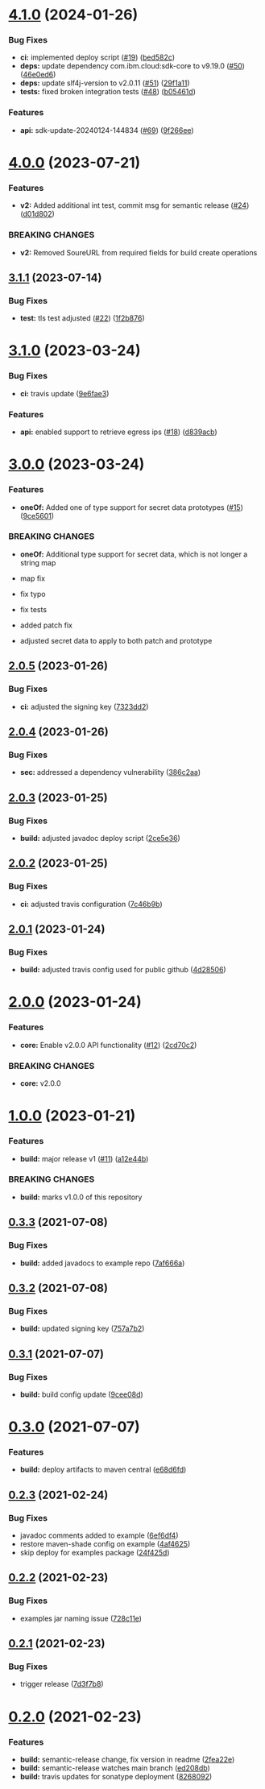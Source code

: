 # [4.1.0](https://github.ibm.com/coligo/java-sdk/compare/4.0.0...4.1.0) (2024-01-26)


### Bug Fixes

* **ci:** implemented deploy script ([#19](https://github.ibm.com/coligo/java-sdk/issues/19)) ([bed582c](https://github.ibm.com/coligo/java-sdk/commit/bed582c94cbe0a5f0be54eb02ed5bb6a04d6711a))
* **deps:** update dependency com.ibm.cloud:sdk-core to v9.19.0 ([#50](https://github.ibm.com/coligo/java-sdk/issues/50)) ([46e0ed6](https://github.ibm.com/coligo/java-sdk/commit/46e0ed649734136f3219d345276ff68c7e4ccd61))
* **deps:** update slf4j-version to v2.0.11 ([#51](https://github.ibm.com/coligo/java-sdk/issues/51)) ([29f1a11](https://github.ibm.com/coligo/java-sdk/commit/29f1a115e5f552bc59dcfb32ef2bbee5d77afad7))
* **tests:** fixed broken integration tests ([#48](https://github.ibm.com/coligo/java-sdk/issues/48)) ([b05461d](https://github.ibm.com/coligo/java-sdk/commit/b05461d366b4856203bf5564155b1abf7954d65f))


### Features

* **api:** sdk-update-20240124-144834 ([#69](https://github.ibm.com/coligo/java-sdk/issues/69)) ([9f266ee](https://github.ibm.com/coligo/java-sdk/commit/9f266ee76b22b479725f2dea9a8de16ff75e8fea))

# [4.0.0](https://github.ibm.com/coligo/java-sdk/compare/3.1.1...4.0.0) (2023-07-21)


### Features

* **v2:** Added additional int test, commit msg for semantic release ([#24](https://github.ibm.com/coligo/java-sdk/issues/24)) ([d01d802](https://github.ibm.com/coligo/java-sdk/commit/d01d802a620b7167662c4f867f34f4da4d18d1ee))


### BREAKING CHANGES

* **v2:** Removed SoureURL from required fields for build create operations

## [3.1.1](https://github.ibm.com/coligo/java-sdk/compare/3.1.0...3.1.1) (2023-07-14)


### Bug Fixes

* **test:** tls test adjusted ([#22](https://github.ibm.com/coligo/java-sdk/issues/22)) ([1f2b876](https://github.ibm.com/coligo/java-sdk/commit/1f2b8766c677fc8e7132c7f52ea8871f1c99cc12))

# [3.1.0](https://github.ibm.com/coligo/java-sdk/compare/3.0.0...3.1.0) (2023-03-24)


### Bug Fixes

* **ci:** travis update ([9e6fae3](https://github.ibm.com/coligo/java-sdk/commit/9e6fae32665a78e13eafdda20101d1bf34c30148))


### Features

* **api:** enabled support to retrieve egress ips ([#18](https://github.ibm.com/coligo/java-sdk/issues/18)) ([d839acb](https://github.ibm.com/coligo/java-sdk/commit/d839acbacdb6d01643345ea4fa9937764562ff9c))

# [3.0.0](https://github.ibm.com/coligo/java-sdk/compare/2.0.5...3.0.0) (2023-03-24)


### Features

* **oneOf:** Added one of type support for secret data prototypes ([#15](https://github.ibm.com/coligo/java-sdk/issues/15)) ([9ce5601](https://github.ibm.com/coligo/java-sdk/commit/9ce560193624ee060e0c59e2650a6ab43c8d8288))


### BREAKING CHANGES

* **oneOf:** Additional type support for secret data, which is not longer a string map

* map fix

* fix typo

* fix tests

* added patch fix

* adjusted secret data to apply to both patch and prototype

## [2.0.5](https://github.ibm.com/coligo/java-sdk/compare/2.0.4...2.0.5) (2023-01-26)


### Bug Fixes

* **ci:** adjusted the signing key ([7323dd2](https://github.ibm.com/coligo/java-sdk/commit/7323dd2383a731398137a7b62a2c1e0db0d19b2b))

## [2.0.4](https://github.ibm.com/coligo/java-sdk/compare/2.0.3...2.0.4) (2023-01-26)


### Bug Fixes

* **sec:** addressed a dependency vulnerability ([386c2aa](https://github.ibm.com/coligo/java-sdk/commit/386c2aab1cc3b72d4da46a6d6ba4b12718a7d15b))

## [2.0.3](https://github.ibm.com/coligo/java-sdk/compare/2.0.2...2.0.3) (2023-01-25)


### Bug Fixes

* **build:** adjusted javadoc deploy script ([2ce5e36](https://github.ibm.com/coligo/java-sdk/commit/2ce5e36b8be078c4e93d117553558edcbce52437))

## [2.0.2](https://github.ibm.com/coligo/java-sdk/compare/2.0.1...2.0.2) (2023-01-25)


### Bug Fixes

* **ci:** adjusted travis configuration ([7c46b9b](https://github.ibm.com/coligo/java-sdk/commit/7c46b9b45d43a90e21b3f4b95ebf5ad2b759ac97))

## [2.0.1](https://github.ibm.com/coligo/java-sdk/compare/2.0.0...2.0.1) (2023-01-24)


### Bug Fixes

* **build:** adjusted travis config used for public github ([4d28506](https://github.ibm.com/coligo/java-sdk/commit/4d2850673e5c244efae1992e2fea68b79f05b6e7))

# [2.0.0](https://github.ibm.com/coligo/java-sdk/compare/1.0.0...2.0.0) (2023-01-24)


### Features

* **core:** Enable v2.0.0 API functionality ([#12](https://github.ibm.com/coligo/java-sdk/issues/12)) ([2cd70c2](https://github.ibm.com/coligo/java-sdk/commit/2cd70c21625fbbaf99e1f0e0d2bc188e0102e827))


### BREAKING CHANGES

* **core:** v2.0.0

# [1.0.0](https://github.ibm.com/coligo/java-sdk/compare/v0.3.3...1.0.0) (2023-01-21)


### Features

* **build:** major release v1 ([#11](https://github.ibm.com/coligo/java-sdk/issues/11)) ([a12e44b](https://github.ibm.com/coligo/java-sdk/commit/a12e44b71e58c330b876f8a35917094b73b1d724))


### BREAKING CHANGES

* **build:** marks v1.0.0 of this repository

## [0.3.3](https://github.com/IBM/code-engine-java-sdk/compare/0.3.2...0.3.3) (2021-07-08)


### Bug Fixes

* **build:** added javadocs to example repo ([7af666a](https://github.com/IBM/code-engine-java-sdk/commit/7af666ad0d57deed95461dae5e6c39f93960ebee))

## [0.3.2](https://github.com/IBM/code-engine-java-sdk/compare/0.3.1...0.3.2) (2021-07-08)


### Bug Fixes

* **build:** updated signing key ([757a7b2](https://github.com/IBM/code-engine-java-sdk/commit/757a7b23843b617f7ee3e996d353f09abea4ab54))

## [0.3.1](https://github.com/IBM/code-engine-java-sdk/compare/0.3.0...0.3.1) (2021-07-07)


### Bug Fixes

* **build:** build config update ([9cee08d](https://github.com/IBM/code-engine-java-sdk/commit/9cee08de08c22042c1121cfec8399a9dbdba96b8))

# [0.3.0](https://github.com/IBM/code-engine-java-sdk/compare/0.2.3...0.3.0) (2021-07-07)


### Features

* **build:** deploy artifacts to maven central ([e68d6fd](https://github.com/IBM/code-engine-java-sdk/commit/e68d6fdd2696b8210e519c8c2f7fb0bef5c71d79))

## [0.2.3](https://github.com/IBM/code-engine-java-sdk/compare/0.2.2...0.2.3) (2021-02-24)


### Bug Fixes

* javadoc comments added to example ([6ef6df4](https://github.com/IBM/code-engine-java-sdk/commit/6ef6df406e635701ca4eec7a75236a334cfe8550))
* restore maven-shade config on example ([4af4625](https://github.com/IBM/code-engine-java-sdk/commit/4af4625e8dc64a2d9b34583132c53a8ba24e03dc))
* skip deploy for examples package ([24f425d](https://github.com/IBM/code-engine-java-sdk/commit/24f425dc0916a91cd2a8f23abc77cac0654df2b3))

## [0.2.2](https://github.com/IBM/code-engine-java-sdk/compare/0.2.1...0.2.2) (2021-02-23)


### Bug Fixes

* examples jar naming issue ([728c11e](https://github.com/IBM/code-engine-java-sdk/commit/728c11e192c7b58f9a6c2d5d2b0731d31d92132e))

## [0.2.1](https://github.com/IBM/code-engine-java-sdk/compare/0.2.0...0.2.1) (2021-02-23)


### Bug Fixes

* trigger release ([7d3f7b8](https://github.com/IBM/code-engine-java-sdk/commit/7d3f7b8b5408c524a717c39efd3869417ab3212b))

# [0.2.0](https://github.com/IBM/code-engine-java-sdk/compare/0.1.0...0.2.0) (2021-02-23)


### Features

* **build:** semantic-release change, fix version in readme ([2fea22e](https://github.com/IBM/code-engine-java-sdk/commit/2fea22e0438b74e9d632b0eeaab8e9836f24c6c2))
* **build:** semantic-release watches main branch ([ed208db](https://github.com/IBM/code-engine-java-sdk/commit/ed208db1b27143132dd2548e3258ce19a98c37f6))
* **build:** travis updates for sonatype deployment ([8268092](https://github.com/IBM/code-engine-java-sdk/commit/82680927887cbf9d0cdc7da3721c43ca6cdc06aa))
